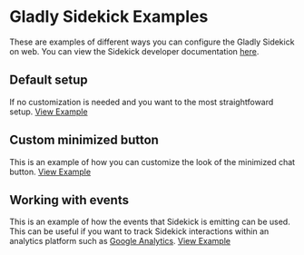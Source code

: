 # Gladly Sidekick Examples
These are examples of different ways you can configure the Gladly Sidekick on web. You can view the Sidekick developer documentation [here](https://developer.gladly.com/sidekick/).

## Default setup
If no customization is needed and you want to the most straightfoward setup. [View Example](docs/default)

## Custom minimized button
This is an example of how you can customize the look of the minimized chat button. [View Example](docs/custom-minimized-button)

## Working with events
This is an example of how the events that Sidekick is emitting can be used. This can be useful if you want to track Sidekick interactions within an analytics platform such as [Google Analytics](https://developers.google.com/analytics/devguides/collection/analyticsjs/events). [View Example](docs/working-with-events)
